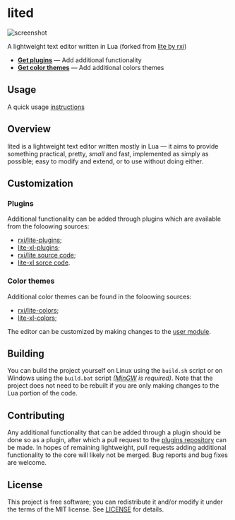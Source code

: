 # lited
![screenshot](https://user-images.githubusercontent.com/3920290/81471642-6c165880-91ea-11ea-8cd1-fae7ae8f0bc4.png)

A lightweight text editor written in Lua (forked from [lite by rxi](https://github.com/rxi/lite))

* **[Get plugins](https://github.com/rxi/lite-plugins)** — Add additional
  functionality
* **[Get color themes](https://github.com/rxi/lite-colors)** — Add additional colors
  themes
## Usage
A quick usage [instructions](https://github.com/rxi/lite-plugins)

## Overview
lited is a lightweight text editor written mostly in Lua — it aims to provide
something practical, pretty, *small* and fast, implemented as simply as
possible; easy to modify and extend, or to use without doing either.

## Customization
### Plugins
Additional functionality can be added through plugins which are available from
the foloowing sources:
- [rxi/lite-plugins](https://github.com/rxi/lite-plugins);
- [lite-xl-plugins](https://github.com/lite-xl/lite-xl-plugins);
- [rxi/lite source code](https://github.com/rxi/lite/tree/master/data/plugins);
- [lite-xl sorce code](https://github.com/lite-xl/lite-xl/tree/master/data/plugins).

### Color themes
Additional color themes can be found in the foloowing sources:
- [rxi/lite-colors](https://github.com/rxi/lite-colors);
- [lite-xl-colors](https://github.com/lite-xl/lite-xl-colors);

The editor can be customized by making changes to the
[user module](data/user/init.lua).

## Building
You can build the project yourself on Linux using the `build.sh` script
or on Windows using the `build.bat` script *([MinGW](https://nuwen.net/mingw.html) is required)*.
Note that the project does not need to be rebuilt if you are only making changes
to the Lua portion of the code.

## Contributing
Any additional functionality that can be added through a plugin should be done
so as a plugin, after which a pull request to the
[plugins repository](https://github.com/rxi/lite-plugins) can be made. In hopes
of remaining lightweight, pull requests adding additional functionality to the
core will likely not be merged. Bug reports and bug fixes are welcome.

## License
This project is free software; you can redistribute it and/or modify it under
the terms of the MIT license. See [LICENSE](LICENSE) for details.

